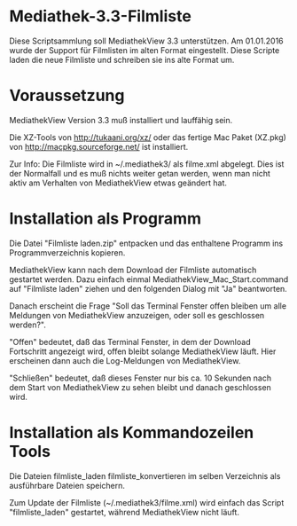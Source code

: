 # Mediathek-3.3-Filmliste
Diese Scriptsammlung soll MediathekView 3.3 unterstützen. Am 01.01.2016 wurde der Support für Filmlisten im alten Format eingestellt. Diese Scripte laden die neue Filmliste und schreiben sie ins alte Format um.

# Voraussetzung
MediathekView Version 3.3 muß installiert und lauffähig sein.

Die XZ-Tools von http://tukaani.org/xz/ oder das fertige Mac Paket (XZ.pkg) von http://macpkg.sourceforge.net/ ist installiert.

Zur Info: Die Filmliste wird in ~/.mediathek3/ als filme.xml abgelegt. Dies ist der Normalfall und es muß nichts weiter getan werden, wenn man nicht aktiv am Verhalten von MediathekView etwas geändert hat.

# Installation als Programm
Die Datei "Filmliste laden.zip" entpacken und das enthaltene Programm ins Programmverzeichnis kopieren.

MediathekView kann nach dem Download der Filmliste automatisch gestartet werden. Dazu einfach einmal MediathekView_Mac_Start.command auf "Filmliste laden" ziehen und den folgenden Dialog mit "Ja" beantworten.

Danach erscheint die Frage "Soll das Terminal Fenster offen bleiben um alle Meldungen von MediathekView anzuzeigen, oder soll es geschlossen werden?". 

"Offen" bedeutet, daß das Terminal Fenster, in dem der Download Fortschritt angezeigt wird, offen bleibt solange MediathekView läuft. Hier erscheinen dann auch die Log-Meldungen von MediathekView.

"Schließen" bedeutet, daß dieses Fenster nur bis ca. 10 Sekunden nach dem Start von MediathekView zu sehen bleibt und danach geschlossen wird.

# Installation als Kommandozeilen Tools
Die Dateien
    filmliste_laden
    filmliste_konvertieren
im selben Verzeichnis als ausführbare Dateien speichern.

Zum Update der Filmliste (~/.mediathek3/filme.xml) wird einfach das Script "filmliste_laden" gestartet, während MediathekView nicht läuft.